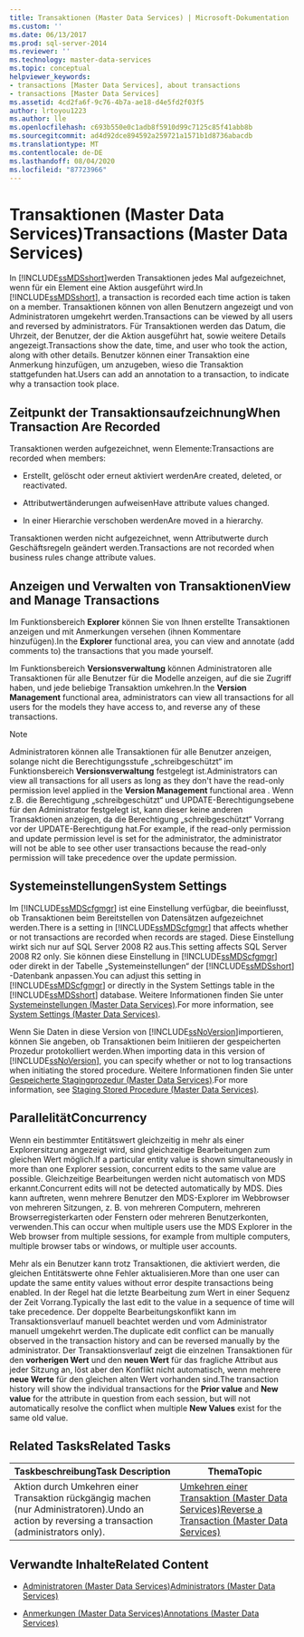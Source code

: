 ```yaml
---
title: Transaktionen (Master Data Services) | Microsoft-Dokumentation
ms.custom: ''
ms.date: 06/13/2017
ms.prod: sql-server-2014
ms.reviewer: ''
ms.technology: master-data-services
ms.topic: conceptual
helpviewer_keywords:
- transactions [Master Data Services], about transactions
- transactions [Master Data Services]
ms.assetid: 4cd2fa6f-9c76-4b7a-ae18-d4e5fd2f03f5
author: lrtoyou1223
ms.author: lle
ms.openlocfilehash: c693b550e0c1adb8f5910d99c7125c85f41abb8b
ms.sourcegitcommit: ad4d92dce894592a259721a1571b1d8736abacdb
ms.translationtype: MT
ms.contentlocale: de-DE
ms.lasthandoff: 08/04/2020
ms.locfileid: "87723966"
---
```

# <a name="transactions-master-data-services"></a><span data-ttu-id="b4876-102">Transaktionen (Master Data Services)</span><span class="sxs-lookup"><span data-stu-id="b4876-102">Transactions (Master Data Services)</span></span>
  <span data-ttu-id="b4876-103">In [!INCLUDE[ssMDSshort](../includes/ssmdsshort-md.md)]werden Transaktionen jedes Mal aufgezeichnet, wenn für ein Element eine Aktion ausgeführt wird.</span><span class="sxs-lookup"><span data-stu-id="b4876-103">In [!INCLUDE[ssMDSshort](../includes/ssmdsshort-md.md)], a transaction is recorded each time action is taken on a member.</span></span> <span data-ttu-id="b4876-104">Transaktionen können von allen Benutzern angezeigt und von Administratoren umgekehrt werden.</span><span class="sxs-lookup"><span data-stu-id="b4876-104">Transactions can be viewed by all users and reversed by administrators.</span></span> <span data-ttu-id="b4876-105">Für Transaktionen werden das Datum, die Uhrzeit, der Benutzer, der die Aktion ausgeführt hat, sowie weitere Details angezeigt.</span><span class="sxs-lookup"><span data-stu-id="b4876-105">Transactions show the date, time, and user who took the action, along with other details.</span></span> <span data-ttu-id="b4876-106">Benutzer können einer Transaktion eine Anmerkung hinzufügen, um anzugeben, wieso die Transaktion stattgefunden hat.</span><span class="sxs-lookup"><span data-stu-id="b4876-106">Users can add an annotation to a transaction, to indicate why a transaction took place.</span></span>  
  
## <a name="when-transaction-are-recorded"></a><span data-ttu-id="b4876-107">Zeitpunkt der Transaktionsaufzeichnung</span><span class="sxs-lookup"><span data-stu-id="b4876-107">When Transaction Are Recorded</span></span>  
 <span data-ttu-id="b4876-108">Transaktionen werden aufgezeichnet, wenn Elemente:</span><span class="sxs-lookup"><span data-stu-id="b4876-108">Transactions are recorded when members:</span></span>  
  
-   <span data-ttu-id="b4876-109">Erstellt, gelöscht oder erneut aktiviert werden</span><span class="sxs-lookup"><span data-stu-id="b4876-109">Are created, deleted, or reactivated.</span></span>  
  
-   <span data-ttu-id="b4876-110">Attributwertänderungen aufweisen</span><span class="sxs-lookup"><span data-stu-id="b4876-110">Have attribute values changed.</span></span>  
  
-   <span data-ttu-id="b4876-111">In einer Hierarchie verschoben werden</span><span class="sxs-lookup"><span data-stu-id="b4876-111">Are moved in a hierarchy.</span></span>  
  
 <span data-ttu-id="b4876-112">Transaktionen werden nicht aufgezeichnet, wenn Attributwerte durch Geschäftsregeln geändert werden.</span><span class="sxs-lookup"><span data-stu-id="b4876-112">Transactions are not recorded when business rules change attribute values.</span></span>  
  
## <a name="view-and-manage-transactions"></a><span data-ttu-id="b4876-113">Anzeigen und Verwalten von Transaktionen</span><span class="sxs-lookup"><span data-stu-id="b4876-113">View and Manage Transactions</span></span>  
 <span data-ttu-id="b4876-114">Im Funktionsbereich **Explorer** können Sie von Ihnen erstellte Transaktionen anzeigen und mit Anmerkungen versehen (ihnen Kommentare hinzufügen).</span><span class="sxs-lookup"><span data-stu-id="b4876-114">In the **Explorer** functional area, you can view and annotate (add comments to) the transactions that you made yourself.</span></span>  
  
 <span data-ttu-id="b4876-115">Im Funktionsbereich **Versionsverwaltung** können Administratoren alle Transaktionen für alle Benutzer für die Modelle anzeigen, auf die sie Zugriff haben, und jede beliebige Transaktion umkehren.</span><span class="sxs-lookup"><span data-stu-id="b4876-115">In the **Version Management** functional area, administrators can view all transactions for all users for the models they have access to, and reverse any of these transactions.</span></span>  
  
> [!NOTE]  
>  <span data-ttu-id="b4876-116">Administratoren können alle Transaktionen für alle Benutzer anzeigen, solange nicht die Berechtigungsstufe „schreibgeschützt“ im Funktionsbereich **Versionsverwaltung** festgelegt ist.</span><span class="sxs-lookup"><span data-stu-id="b4876-116">Administrators can view all transactions for all users as long as they don't have the read-only permission level applied in the **Version Management** functional area .</span></span> <span data-ttu-id="b4876-117">Wenn z.B. die Berechtigung „schreibgeschützt“ und UPDATE-Berechtigungsebene für den Administrator festgelegt ist, kann dieser keine anderen Transaktionen anzeigen, da die Berechtigung „schreibgeschützt“ Vorrang vor der UPDATE-Berechtigung hat.</span><span class="sxs-lookup"><span data-stu-id="b4876-117">For example, if the read-only permission and update permission level is set for the administrator, the administrator will not be able to see other user transactions because the read-only permission will take precedence over the update permission.</span></span>

## <a name="system-settings"></a><span data-ttu-id="b4876-118">Systemeinstellungen</span><span class="sxs-lookup"><span data-stu-id="b4876-118">System Settings</span></span>  
 <span data-ttu-id="b4876-119">Im [!INCLUDE[ssMDScfgmgr](../includes/ssmdscfgmgr-md.md)] ist eine Einstellung verfügbar, die beeinflusst, ob Transaktionen beim Bereitstellen von Datensätzen aufgezeichnet werden.</span><span class="sxs-lookup"><span data-stu-id="b4876-119">There is a setting in [!INCLUDE[ssMDScfgmgr](../includes/ssmdscfgmgr-md.md)] that affects whether or not transactions are recorded when records are staged.</span></span> <span data-ttu-id="b4876-120">Diese Einstellung wirkt sich nur auf SQL Server 2008 R2 aus.</span><span class="sxs-lookup"><span data-stu-id="b4876-120">This setting affects SQL Server 2008 R2 only.</span></span> <span data-ttu-id="b4876-121">Sie können diese Einstellung in [!INCLUDE[ssMDScfgmgr](../includes/ssmdscfgmgr-md.md)] oder direkt in der Tabelle „Systemeinstellungen“ der [!INCLUDE[ssMDSshort](../includes/ssmdsshort-md.md)] -Datenbank anpassen.</span><span class="sxs-lookup"><span data-stu-id="b4876-121">You can adjust this setting in [!INCLUDE[ssMDScfgmgr](../includes/ssmdscfgmgr-md.md)] or directly in the System Settings table in the [!INCLUDE[ssMDSshort](../includes/ssmdsshort-md.md)] database.</span></span> <span data-ttu-id="b4876-122">Weitere Informationen finden Sie unter [Systemeinstellungen &#40;Master Data Services&#41;](system-settings-master-data-services.md).</span><span class="sxs-lookup"><span data-stu-id="b4876-122">For more information, see [System Settings &#40;Master Data Services&#41;](system-settings-master-data-services.md).</span></span>  
  
 <span data-ttu-id="b4876-123">Wenn Sie Daten in diese Version von [!INCLUDE[ssNoVersion](../includes/ssnoversion-md.md)]importieren, können Sie angeben, ob Transaktionen beim Initiieren der gespeicherten Prozedur protokolliert werden.</span><span class="sxs-lookup"><span data-stu-id="b4876-123">When importing data in this version of [!INCLUDE[ssNoVersion](../includes/ssnoversion-md.md)], you can specify whether or not to log transactions when initiating the stored procedure.</span></span> <span data-ttu-id="b4876-124">Weitere Informationen finden Sie unter [Gespeicherte Stagingprozedur &#40;Master Data Services&#41;](../../2014/master-data-services/staging-stored-procedure-master-data-services.md).</span><span class="sxs-lookup"><span data-stu-id="b4876-124">For more information, see [Staging Stored Procedure &#40;Master Data Services&#41;](../../2014/master-data-services/staging-stored-procedure-master-data-services.md).</span></span>  
  
## <a name="concurrency"></a><span data-ttu-id="b4876-125">Parallelität</span><span class="sxs-lookup"><span data-stu-id="b4876-125">Concurrency</span></span>  
 <span data-ttu-id="b4876-126">Wenn ein bestimmter Entitätswert gleichzeitig in mehr als einer Explorersitzung angezeigt wird, sind gleichzeitige Bearbeitungen zum gleichen Wert möglich.</span><span class="sxs-lookup"><span data-stu-id="b4876-126">If a particular entity value is shown simultaneously in more than one Explorer session, concurrent edits to the same value are possible.</span></span> <span data-ttu-id="b4876-127">Gleichzeitige Bearbeitungen werden nicht automatisch von MDS erkannt.</span><span class="sxs-lookup"><span data-stu-id="b4876-127">Concurrent edits will not be detected automatically by MDS.</span></span> <span data-ttu-id="b4876-128">Dies kann auftreten, wenn mehrere Benutzer den MDS-Explorer im Webbrowser von mehreren Sitzungen, z. B. von mehreren Computern, mehreren Browserregisterkarten oder Fenstern oder mehreren Benutzerkonten, verwenden.</span><span class="sxs-lookup"><span data-stu-id="b4876-128">This can occur when multiple users use the MDS Explorer in the Web browser from multiple sessions, for example from multiple computers, multiple browser tabs or windows, or multiple user accounts.</span></span>  
  
 <span data-ttu-id="b4876-129">Mehr als ein Benutzer kann trotz Transaktionen, die aktiviert werden, die gleichen Entitätswerte ohne Fehler aktualisieren.</span><span class="sxs-lookup"><span data-stu-id="b4876-129">More than one user can update the same entity values without error despite transactions being enabled.</span></span> <span data-ttu-id="b4876-130">In der Regel hat die letzte Bearbeitung zum Wert in einer Sequenz der Zeit Vorrang.</span><span class="sxs-lookup"><span data-stu-id="b4876-130">Typically the last edit to the value in a sequence of time will take precedence.</span></span> <span data-ttu-id="b4876-131">Der doppelte Bearbeitungskonflikt kann im Transaktionsverlauf manuell beachtet werden und vom Administrator manuell umgekehrt werden.</span><span class="sxs-lookup"><span data-stu-id="b4876-131">The duplicate edit conflict can be manually observed in the transaction history and can be reversed manually by the administrator.</span></span> <span data-ttu-id="b4876-132">Der Transaktionsverlauf zeigt die einzelnen Transaktionen für den **vorherigen Wert** und den **neuen Wert** für das fragliche Attribut aus jeder Sitzung an, löst aber den Konflikt nicht automatisch, wenn mehrere **neue Werte** für den gleichen alten Wert vorhanden sind.</span><span class="sxs-lookup"><span data-stu-id="b4876-132">The transaction history will show the individual transactions for the **Prior value** and **New value** for the attribute in question from each session, but will not automatically resolve the conflict when multiple **New Values** exist for the same old value.</span></span>  
  
## <a name="related-tasks"></a><span data-ttu-id="b4876-133">Related Tasks</span><span class="sxs-lookup"><span data-stu-id="b4876-133">Related Tasks</span></span>  
  
|<span data-ttu-id="b4876-134">Taskbeschreibung</span><span class="sxs-lookup"><span data-stu-id="b4876-134">Task Description</span></span>|<span data-ttu-id="b4876-135">Thema</span><span class="sxs-lookup"><span data-stu-id="b4876-135">Topic</span></span>|  
|----------------------|-----------|  
|<span data-ttu-id="b4876-136">Aktion durch Umkehren einer Transaktion rückgängig machen (nur Administratoren).</span><span class="sxs-lookup"><span data-stu-id="b4876-136">Undo an action by reversing a transaction (administrators only).</span></span>|[<span data-ttu-id="b4876-137">Umkehren einer Transaktion &#40;Master Data Services&#41;</span><span class="sxs-lookup"><span data-stu-id="b4876-137">Reverse a Transaction &#40;Master Data Services&#41;</span></span>](../../2014/master-data-services/reverse-a-transaction-master-data-services.md)|  
  
## <a name="related-content"></a><span data-ttu-id="b4876-138">Verwandte Inhalte</span><span class="sxs-lookup"><span data-stu-id="b4876-138">Related Content</span></span>  
  
-   [<span data-ttu-id="b4876-139">Administratoren &#40;Master Data Services&#41;</span><span class="sxs-lookup"><span data-stu-id="b4876-139">Administrators &#40;Master Data Services&#41;</span></span>](../../2014/master-data-services/administrators-master-data-services.md)  
  
-   [<span data-ttu-id="b4876-140">Anmerkungen &#40;Master Data Services&#41;</span><span class="sxs-lookup"><span data-stu-id="b4876-140">Annotations &#40;Master Data Services&#41;</span></span>](../../2014/master-data-services/annotations-master-data-services.md)  
  
  
